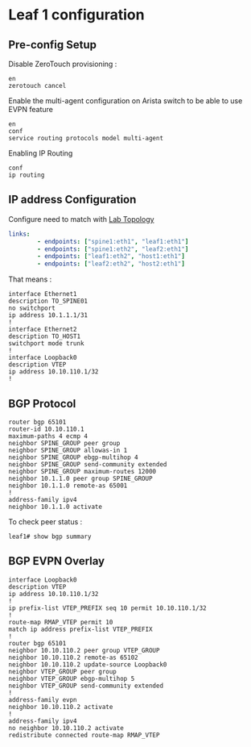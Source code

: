 # Leaf 1 configuration

## Pre-config Setup

Disable ZeroTouch provisioning :

```config
en
zerotouch cancel
```

Enable the multi-agent configuration on Arista switch to be able to use EVPN feature

```config
en
conf
service routing protocols model multi-agent
```

Enabling IP Routing

```config
conf
ip routing
```

## IP address Configuration

Configure need to match with [Lab Topology](../../lab_vxlan.yml)

```yml
links:
        - endpoints: ["spine1:eth1", "leaf1:eth1"]
        - endpoints: ["spine1:eth2", "leaf2:eth1"]
        - endpoints: ["leaf1:eth2", "host1:eth1"]
        - endpoints: ["leaf2:eth2", "host2:eth1"]
```

That means :

```config
interface Ethernet1
description TO_SPINE01
no switchport
ip address 10.1.1.1/31
!
interface Ethernet2
description TO_HOST1
switchport mode trunk
!
interface Loopback0
description VTEP
ip address 10.10.110.1/32
!
```

## BGP Protocol

```config
router bgp 65101
router-id 10.10.110.1
maximum-paths 4 ecmp 4
neighbor SPINE_GROUP peer group
neighbor SPINE_GROUP allowas-in 1
neighbor SPINE_GROUP ebgp-multihop 4
neighbor SPINE_GROUP send-community extended
neighbor SPINE_GROUP maximum-routes 12000
neighbor 10.1.1.0 peer group SPINE_GROUP
neighbor 10.1.1.0 remote-as 65001
!
address-family ipv4
neighbor 10.1.1.0 activate
```

To check peer status :

```cli
leaf1# show bgp summary
```

## BGP EVPN Overlay

```config
interface Loopback0
description VTEP
ip address 10.10.110.1/32
!
ip prefix-list VTEP_PREFIX seq 10 permit 10.10.110.1/32
!
route-map RMAP_VTEP permit 10
match ip address prefix-list VTEP_PREFIX
!
router bgp 65101
neighbor 10.10.110.2 peer group VTEP_GROUP
neighbor 10.10.110.2 remote-as 65102
neighbor 10.10.110.2 update-source Loopback0
neighbor VTEP_GROUP peer group
neighbor VTEP_GROUP ebgp-multihop 5
neighbor VTEP_GROUP send-community extended
!
address-family evpn
neighbor 10.10.110.2 activate
!
address-family ipv4
no neighbor 10.10.110.2 activate
redistribute connected route-map RMAP_VTEP
```
